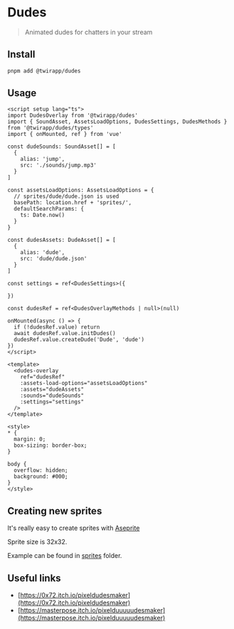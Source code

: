 # Dudes

> Animated dudes for chatters in your stream

## Install

```bash
pnpm add @twirapp/dudes
```

## Usage

```vue
<script setup lang="ts">
import DudesOverlay from '@twirapp/dudes'
import { SoundAsset, AssetsLoadOptions, DudesSettings, DudesMethods } from '@twirapp/dudes/types'
import { onMounted, ref } from 'vue'

const dudeSounds: SoundAsset[] = [
  {
    alias: 'jump',
    src: './sounds/jump.mp3'
  }
]

const assetsLoadOptions: AssetsLoadOptions = {
  // sprites/dude/dude.json is used
  basePath: location.href + 'sprites/',
  defaultSearchParams: {
    ts: Date.now()
  }
}

const dudesAssets: DudeAsset[] = [
  {
    alias: 'dude',
    src: 'dude/dude.json'
  }
]

const settings = ref<DudesSettings>({

})

const dudesRef = ref<DudesOverlayMethods | null>(null)

onMounted(async () => {
  if (!dudesRef.value) return
  await dudesRef.value.initDudes()
  dudesRef.value.createDude('Dude', 'dude')
})
</script>

<template>
  <dudes-overlay
    ref="dudesRef"
    :assets-load-options="assetsLoadOptions"
    :assets="dudeAssets"
    :sounds="dudeSounds"
    :settings="settings"
  />
</template>

<style>
* {
  margin: 0;
  box-sizing: border-box;
}

body {
  overflow: hidden;
  background: #000;
}
</style>
```

## Creating new sprites

It's really easy to create sprites with [Aseprite](https://github.com/aseprite/aseprite)

Sprite size is 32x32.

Example can be found in [sprites](apps/playground/public/sprites) folder.

## Useful links

- [https://0x72.itch.io/pixeldudesmaker](https://0x72.itch.io/pixeldudesmaker)
- [https://masterpose.itch.io/pixelduuuuudesmaker](https://masterpose.itch.io/pixelduuuuudesmaker)
